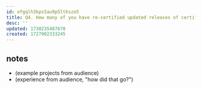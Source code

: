 ```yaml
---
id: ofgqlh3kps5au9p5ltkszo5
title: Q4. How many of you have re-certified updated releases of certified projects? (x4/x2)
desc: ''
updated: 1730235487670
created: 1727902333245
---
```


## notes

- (example projects from audience)
- (experience from audience, "how did that go?")
